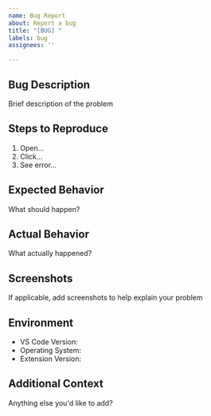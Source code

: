 ```yaml
---
name: Bug Report
about: Report a bug
title: "[BUG] "
labels: bug
assignees: ''

---
```


## Bug Description
Brief description of the problem

## Steps to Reproduce
1. Open...
2. Click...
3. See error...

## Expected Behavior
What should happen?

## Actual Behavior
What actually happened?

## Screenshots
If applicable, add screenshots to help explain your problem

## Environment
- VS Code Version:
- Operating System:
- Extension Version:

## Additional Context
Anything else you'd like to add? 